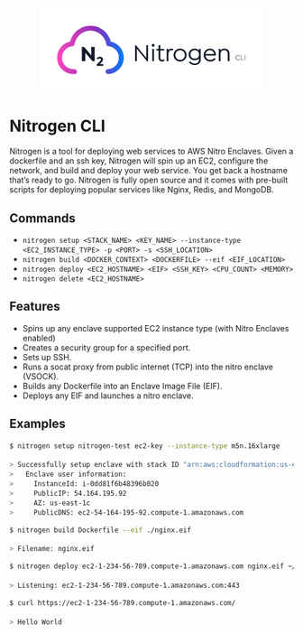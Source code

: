 <div align="center">
  <img src="./media/nitrogen-logo.svg" alt="Nitrogen logo" width="400">
</div>

# Nitrogen CLI

Nitrogen is a tool for deploying web services to AWS Nitro Enclaves. Given a dockerfile and an ssh key, Nitrogen will spin up an EC2, configure the network, and build and deploy your web service. You get back a hostname that’s ready to go. Nitrogen is fully open source and it comes with pre-built scripts for deploying popular services like Nginx, Redis, and MongoDB.

## Commands

- `nitrogen setup <STACK_NAME> <KEY_NAME> --instance-type <EC2_INSTANCE_TYPE> -p <PORT> -s <SSH_LOCATION>`
- `nitrogen build <DOCKER_CONTEXT> <DOCKERFILE> --eif <EIF_LOCATION>`
- `nitrogen deploy <EC2_HOSTNAME> <EIF> <SSH_KEY> <CPU_COUNT> <MEMORY>`
- `nitrogen delete <EC2_HOSTNAME>`

## Features

- Spins up any enclave supported EC2 instance type (with Nitro Enclaves enabled)
- Creates a security group for a specified port.
- Sets up SSH.
- Runs a socat proxy from public internet (TCP) into the nitro enclave (VSOCK).
- Builds any Dockerfile into an Enclave Image File (EIF).
- Deploys any EIF and launches a nitro enclave.

## Examples

```sh
$ nitrogen setup nitrogen-test ec2-key --instance-type m5n.16xlarge

> Successfully setup enclave with stack ID "arn:aws:cloudformation:us-east-1::stack/nitrogen-test/500860b0-53d1-11ed-967c-0ebc7567a9a9"
>   Enclave user information:
>     InstanceId: i-0dd81f6b48396b020
>     PublicIP: 54.164.195.92
>     AZ: us-east-1c
>     PublicDNS: ec2-54-164-195-92.compute-1.amazonaws.com
```

```sh
$ nitrogen build Dockerfile --eif ./nginx.eif

> Filename: nginx.eif
```

```sh
$ nitrogen deploy ec2-1-234-56-789.compute-1.amazonaws.com nginx.eif ~/.ssh/id_rsa

> Listening: ec2-1-234-56-789.compute-1.amazonaws.com:443
```

```sh
$ curl https://ec2-1-234-56-789.compute-1.amazonaws.com/

> Hello World
```
